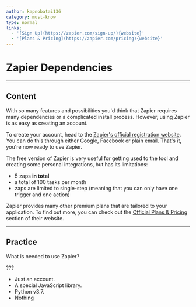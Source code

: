 ```yaml
---
author: kapnobatai136
category: must-know
type: normal
links:
  - '[Sign Up](https://zapier.com/sign-up/){website}'
  - '[Plans & Pricing](https://zapier.com/pricing){website}'
---
```


# Zapier Dependencies


---

## Content

With so many features and possibilities you'd think that Zapier requires many dependencies or a complicated install process. However, using Zapier is as easy as creating an account.

To create your account, head to the [Zapier's official registration website](https://zapier.com/sign-up/). You can do this through either Google, Facebook or plain email. That's it, you're now ready to use Zapier.

The free version of Zapier is very useful for getting used to the tool and creating some personal integrations, but has its limitations:

* 5 zaps **in total**
* a total of 100 tasks per month
* zaps are limited to single-step (meaning that you can only have one trigger and one action)

Zapier provides many other premium plans that are tailored to your application. To find out more, you can check out the [Official Plans & Pricing](https://zapier.com/pricing) section of their website.


---

## Practice

What is needed to use Zapier?

???

* Just an account.
* A special JavaScript library.
* Python v3.7.
* Nothing
